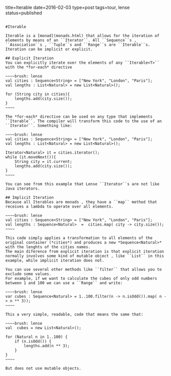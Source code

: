 title=Iterable
date=2016-02-03
type=post
tags=tour, lense
status=published
~~~~~~

#Iterable

Iterable is a [monad](monads.html) that allows for the iteration of elements by means of an ``Iterator``. All ``Sequence``s , ``Association``s , ``Tuple``s and ``Range``s are ``Iterable``s.
Iteration can be implicit or explicit.

## Explicit Iteration
You can explicitly iterate over the elements of any ``Iterable<T>`` with the *for-each* directive

~~~~brush: lense 
val cities : Sequence<String> = ["New York", "London", "Paris"];
val lengths : List<Natural> = new List<Natural>();

for (String city in cities){
	lengths.add(city.size());
}
~~~~

The *for-each* directive can be used on any type that implements ``Iterable``. The compiler will transform this code to the use of an ``Iterator``. Something like:

~~~~brush: lense 
val cities : Sequence<String> = ["New York", "London", "Paris"];
val lengths : List<Natural> = new List<Natural>();

Iterator<Natural> it = cities.iterator();
while (it.moveNext()){
    String city = it.current;
	lengths.add(city.size());
}
~~~~

You can see from this example that Lense ``Iterator``s are not like Java iterators.

## Implicit Iteration
Because all Iterables are monads , they have a ``map`` method that receives a lambda to operate over all elements. 

~~~~brush: lense 
val cities : Sequence<String> = ["New York", "London", "Paris"];
val lengths : Sequence<Natural>  =  cities.map( city -> city.size());
~~~~

This code simply applies a transformation to all elements of the original container (*cities*) and produces a new *Sequence<Natural>* with the lenghts of the cities names. 
The main diference from explicit iteration is that explicit iteration normally involves some kind of mutable object , like ``List`` in this example, while implicit iteration does not.

You can use several other methods like ``filter`` that allows you to exclude some values. 
For example, if we want to calculate the cubes of only odd numbers between 1 and 100 we can use a ``Range`` and write:

~~~~brush: lense 
var cubes : Sequence<Natural> = 1..100.filter(n -> n.isOdd()).map( n -> n ** 3));
~~~~

This a very simple, readable, code that means the same that: 

~~~~brush: lense 
val  cubes = new List<Natural>();

for (Natural n in 1..100) {
	if (n.isOdd()) {
		lengths.add(n ** 3);
	}
}
~~~~

But does not use mutable objects.
